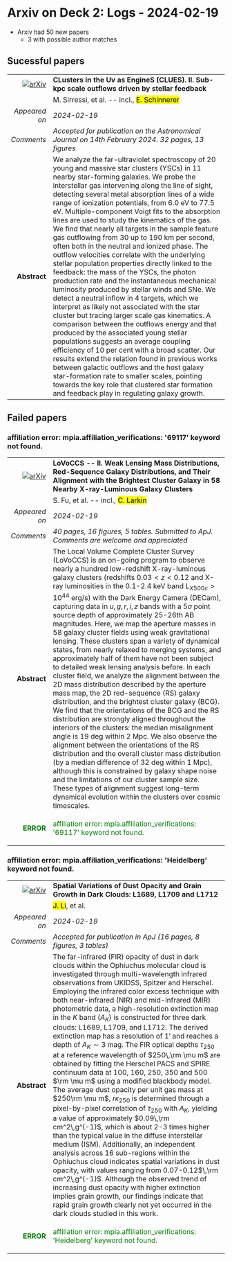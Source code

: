 # Arxiv on Deck 2: Logs - 2024-02-19

* Arxiv had 50 new papers
    * 3 with possible author matches

## Sucessful papers


|||
|---:|:---|
| [![arXiv](https://img.shields.io/badge/arXiv-arXiv:2402.10270-b31b1b.svg)](https://arxiv.org/abs/arXiv:2402.10270) | **CLusters in the Uv as EngineS (CLUES). II. Sub-kpc scale outflows driven  by stellar feedback**  |
|| M. Sirressi, et al. -- incl., <mark>E. Schinnerer</mark> |
|*Appeared on*| *2024-02-19*|
|*Comments*| *Accepted for publication on the Astronomical Journal on 14th February 2024. 32 pages, 13 figures*|
|**Abstract**| We analyze the far-ultraviolet spectroscopy of 20 young and massive star clusters (YSCs) in 11 nearby star-forming galaxies. We probe the interstellar gas intervening along the line of sight, detecting several metal absorption lines of a wide range of ionization potentials, from 6.0 eV to 77.5 eV. Multiple-component Voigt fits to the absorption lines are used to study the kinematics of the gas. We find that nearly all targets in the sample feature gas outflowing from 30 up to 190 km per second, often both in the neutral and ionized phase. The outflow velocities correlate with the underlying stellar population properties directly linked to the feedback: the mass of the YSCs, the photon production rate and the instantaneous mechanical luminosity produced by stellar winds and SNe. We detect a neutral inflow in 4 targets, which we interpret as likely not associated with the star cluster but tracing larger scale gas kinematics. A comparison between the outflows energy and that produced by the associated young stellar populations suggests an average coupling efficiency of 10 per cent with a broad scatter. Our results extend the relation found in previous works between galactic outflows and the host galaxy star-formation rate to smaller scales, pointing towards the key role that clustered star formation and feedback play in regulating galaxy growth. |

## Failed papers

### affiliation error: mpia.affiliation_verifications: '69117' keyword not found. 


|||
|---:|:---|
| [![arXiv](https://img.shields.io/badge/arXiv-arXiv:2402.10337-b31b1b.svg)](https://arxiv.org/abs/arXiv:2402.10337) | **LoVoCCS -- II. Weak Lensing Mass Distributions, Red-Sequence Galaxy  Distributions, and Their Alignment with the Brightest Cluster Galaxy in 58  Nearby X-ray-Luminous Galaxy Clusters**  |
|| S. Fu, et al. -- incl., <mark>C. Larkin</mark> |
|*Appeared on*| *2024-02-19*|
|*Comments*| *40 pages, 16 figures, 5 tables. Submitted to ApJ. Comments are welcome and appreciated*|
|**Abstract**| The Local Volume Complete Cluster Survey (LoVoCCS) is an on-going program to observe nearly a hundred low-redshift X-ray-luminous galaxy clusters (redshifts $0.03<z<0.12$ and X-ray luminosities in the 0.1-2.4 keV band $L_{X500c}>10^{44}$ erg/s) with the Dark Energy Camera (DECam), capturing data in $u,g,r,i,z$ bands with a $5\sigma$ point source depth of approximately 25-26th AB magnitudes. Here, we map the aperture masses in 58 galaxy cluster fields using weak gravitational lensing. These clusters span a variety of dynamical states, from nearly relaxed to merging systems, and approximately half of them have not been subject to detailed weak lensing analysis before. In each cluster field, we analyze the alignment between the 2D mass distribution described by the aperture mass map, the 2D red-sequence (RS) galaxy distribution, and the brightest cluster galaxy (BCG). We find that the orientations of the BCG and the RS distribution are strongly aligned throughout the interiors of the clusters: the median misalignment angle is 19 deg within 2 Mpc. We also observe the alignment between the orientations of the RS distribution and the overall cluster mass distribution (by a median difference of 32 deg within 1 Mpc), although this is constrained by galaxy shape noise and the limitations of our cluster sample size. These types of alignment suggest long-term dynamical evolution within the clusters over cosmic timescales. |
|<p style="color:green"> **ERROR** </p>| <p style="color:green">affiliation error: mpia.affiliation_verifications: '69117' keyword not found.</p> |

### affiliation error: mpia.affiliation_verifications: 'Heidelberg' keyword not found. 


|||
|---:|:---|
| [![arXiv](https://img.shields.io/badge/arXiv-arXiv:2402.10431-b31b1b.svg)](https://arxiv.org/abs/arXiv:2402.10431) | **Spatial Variations of Dust Opacity and Grain Growth in Dark Clouds:  L1689, L1709 and L1712**  |
|| <mark>J. Li</mark>, et al. |
|*Appeared on*| *2024-02-19*|
|*Comments*| *Accepted for publication in ApJ (16 pages, 8 figures, 3 tables)*|
|**Abstract**| The far-infrared (FIR) opacity of dust in dark clouds within the Ophiuchus molecular cloud is investigated through multi-wavelength infrared observations from UKIDSS, Spitzer and Herschel. Employing the infrared color excess technique with both near-infrared (NIR) and mid-infrared (MIR) photometric data, a high-resolution extinction map in the $K$ band ($A_K$) is constructed for three dark clouds: L1689, L1709, and L1712. The derived extinction map has a resolution of $1'$ and reaches a depth of $A_K\sim3$ mag. The FIR optical depths $\tau_{250}$ at a reference wavelength of $250\,\rm \mu m$ are obtained by fitting the Herschel PACS and SPIRE continuum data at 100, 160, 250, 350 and 500 $\rm \mu m$ using a modified blackbody model. The average dust opacity per unit gas mass at $250\rm \mu m$, $r\kappa_{250}$ is determined through a pixel-by-pixel correlation of $\tau_{250}$ with $A_K$, yielding a value of approximately $0.09\,\rm cm^2\,g^{-1}$, which is about 2-3 times higher than the typical value in the diffuse interstellar medium (ISM). Additionally, an independent analysis across 16 sub-regions within the Ophiuchus cloud indicates spatial variations in dust opacity, with values ranging from 0.07-0.12$\,\rm cm^2\,g^{-1}$. Although the observed trend of increasing dust opacity with higher extinction implies grain growth, our findings indicate that rapid grain growth clearly not yet occurred in the dark clouds studied in this work. |
|<p style="color:green"> **ERROR** </p>| <p style="color:green">affiliation error: mpia.affiliation_verifications: 'Heidelberg' keyword not found.</p> |

